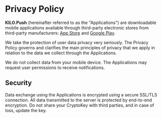 # Privacy Policy
**KILO.Push** (hereinafter referred to as the "Applications") are downloadable mobile applications available through third-party electronic stores from third-party manufacturers: [App Store](https://apps.apple.com/us/app/kilo-push/id1512247485 "iPhone/iPad") and [Google Play](https://play.google.com/store/apps/details?id=chat.kilo "Android").

We take the protection of user data privacy very seriously. The Privacy Policy governs and clarifies the main principles of privacy that we apply in relation to the data we collect through the Applications.

We do not collect data from your mobile device. The Applications may request user permissions to receive notifications.

## Security
Data exchange using the Applications is encrypted using a secure SSL/TLS connection. All data transmitted to the server is protected by end-to-end encryption. Do not share your CryptoKey with third parties, and in case of loss, update the key.
